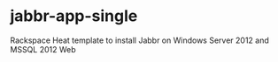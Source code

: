 jabbr-app-single
================

Rackspace Heat template to install Jabbr on Windows Server 2012 and MSSQL 2012 Web
